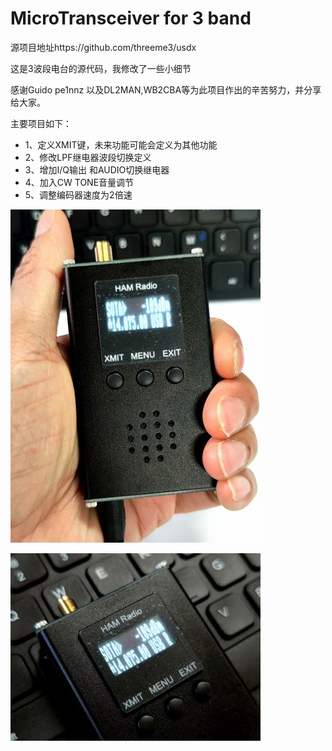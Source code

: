 # MicroTransceiver for 3 band

源项目地址https://github.com/threeme3/usdx

这是3波段电台的源代码，我修改了一些小细节

感谢Guido pe1nnz 以及DL2MAN,WB2CBA等为此项目作出的辛苦努力，并分享给大家。


主要项目如下：
+ 1、定义XMIT键，未来功能可能会定义为其他功能
+ 2、修改LPF继电器波段切换定义
+ 3、增加I/Q输出 和AUDIO切换继电器
+ 4、加入CW TONE音量调节
+ 5、调整编码器速度为2倍速

![手持照片](https://github.com/bg6jji/MicroTransceiver/blob/main/Photo/%E6%89%8B%E6%8C%81.jpg)

![特写照片](https://github.com/bg6jji/MicroTransceiver/blob/main/Photo/%E7%89%B9%E5%86%99.jpg)

